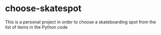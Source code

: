 # choose-skatespot
This is a personal project in order to choose a skateboarding spot from the list of items in the Python code

